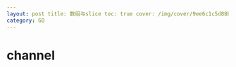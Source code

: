 ```yaml
---
layout: post title: 数组与slice toc: true cover: /img/cover/9ee6c1c5d88b0468af1a3280865a6b7a.png tags: ['GO']
category: GO
---
```


# channel
 









